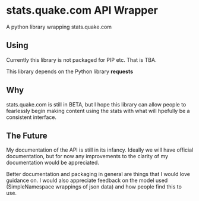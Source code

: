 # stats.quake.com API Wrapper
A python library wrapping stats.quake.com

## Using
Currently this library is not packaged for PIP etc. That is TBA.

This library depends on the Python library **requests**

## Why
stats.quake.com is still in BETA, but I hope this library can allow people to fearlessly begin making content using the stats with what will hpefully be a consistent interface.

## The Future
My documentation of the API is still in its infancy. Ideally we will have official documentation, but for now any improvements to the clarity of my documentation would be appreciated.

Better documentation and packaging in general are things that I would love guidance on. I would also appreciate feedback on the model used (SimpleNamespace wrappings of json data) and how people find this to use.
